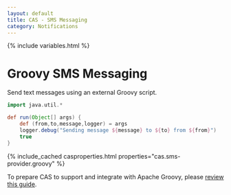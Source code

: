 ```yaml
---
layout: default
title: CAS - SMS Messaging
category: Notifications
---
```


{% include variables.html %}

# Groovy SMS Messaging

Send text messages using an external Groovy script.

```groovy
import java.util.*

def run(Object[] args) {
    def (from,to,message,logger) = args
    logger.debug("Sending message ${message} to ${to} from ${from}")
    true
}
```

{% include_cached casproperties.html properties="cas.sms-provider.groovy" %}

To prepare CAS to support and integrate with Apache Groovy, please [review this guide](../integration/Apache-Groovy-Scripting.html).
